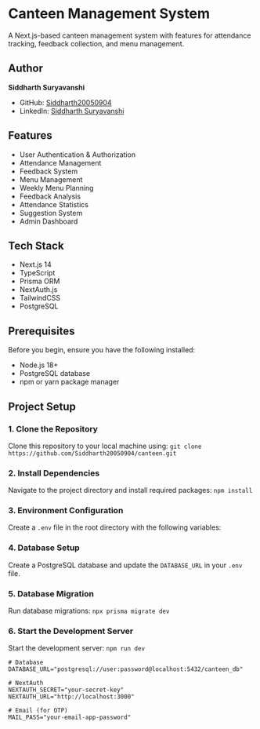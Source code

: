 # Canteen Management System

A Next.js-based canteen management system with features for attendance tracking, feedback collection, and menu management.

## Author

**Siddharth Suryavanshi**
- GitHub: [Siddharth20050904](https://github.com/Siddharth20050904)
- LinkedIn: [Siddharth Suryavanshi](www.linkedin.com/in/siddharth-suryavanshi-087786288)

## Features

- User Authentication & Authorization
- Attendance Management
- Feedback System
- Menu Management
- Weekly Menu Planning
- Feedback Analysis
- Attendance Statistics
- Suggestion System
- Admin Dashboard

## Tech Stack

- Next.js 14
- TypeScript
- Prisma ORM
- NextAuth.js
- TailwindCSS
- PostgreSQL

## Prerequisites

Before you begin, ensure you have the following installed:
- Node.js 18+ 
- PostgreSQL database
- npm or yarn package manager

## Project Setup

### 1. Clone the Repository
Clone this repository to your local machine using:
`git clone https://github.com/Siddharth20050904/canteen.git`

### 2. Install Dependencies
Navigate to the project directory and install required packages:
`npm install`

### 3. Environment Configuration
Create a `.env` file in the root directory with the following variables:

### 4. Database Setup
Create a PostgreSQL database and update the `DATABASE_URL` in your `.env` file.

### 5. Database Migration
Run database migrations:
`npx prisma migrate dev`

### 6. Start the Development Server
Start the development server:
`npm run dev`

```env
# Database
DATABASE_URL="postgresql://user:password@localhost:5432/canteen_db"

# NextAuth
NEXTAUTH_SECRET="your-secret-key"
NEXTAUTH_URL="http://localhost:3000"

# Email (for OTP)
MAIL_PASS="your-email-app-password"

